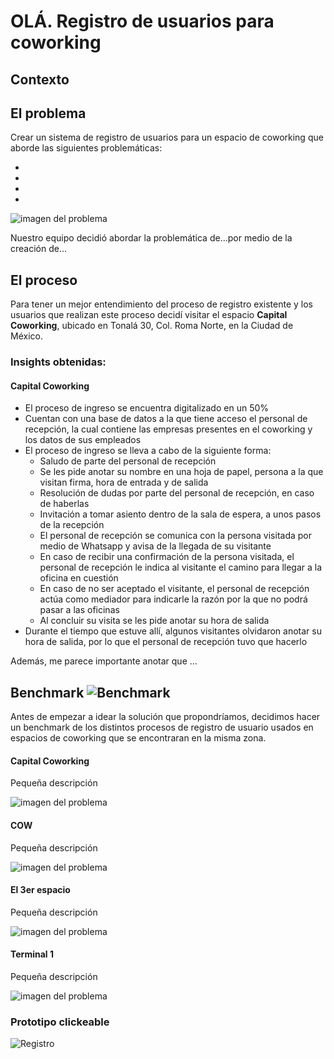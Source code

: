 # OLÁ. Registro de usuarios para coworking

## Contexto

## El problema

Crear un sistema de registro de usuarios para un espacio de coworking que aborde las siguientes problemáticas:


*
*
*
*

![imagen del problema]()


Nuestro equipo decidió abordar la problemática de...por medio de la creación de...

## El proceso

Para tener un mejor entendimiento del proceso de registro existente y los usuarios 
que realizan este proceso decidí visitar el espacio **Capital Coworking**, ubicado 
en Tonalá 30, Col. Roma Norte, en la Ciudad de México.

### Insights obtenidas:

#### Capital Coworking
- El proceso de ingreso se encuentra digitalizado en un 50% 
- Cuentan con una base de datos a la que tiene acceso el personal de recepción, la 
  cual contiene las empresas presentes en el coworking y los datos de sus empleados
- El proceso de ingreso se lleva a cabo de la siguiente forma:
    - Saludo de parte del personal de recepción
    - Se les pide anotar su nombre en una hoja de papel, persona a la que visitan 
      firma, hora de entrada y de salida
    - Resolución de dudas por parte del personal de recepción, en caso de haberlas 
    - Invitación a tomar asiento dentro de la sala de espera, a unos pasos de la 
      recepción
    - El personal de recepción se comunica con la persona visitada por medio de 
      Whatsapp y avisa de la llegada de su visitante
    - En caso de recibir una confirmación de la persona visitada, el personal de 
      recepción le indica al visitante el camino para llegar a la oficina en cuestión
    - En caso de no ser aceptado el visitante, el personal de recepción actúa como 
      mediador para indicarle la razón por la que no podrá pasar a las oficinas
    - Al concluir su visita se les pide anotar su hora de salida
- Durante el tiempo que estuve allí, algunos visitantes olvidaron anotar su hora de 
  salida, por lo que el personal de recepción tuvo que hacerlo

Además, me parece importante anotar que ...

## Benchmark ![Benchmark]()

Antes de empezar a idear la solución que propondríamos, decidimos hacer un benchmark
de los distintos procesos de registro de usuario usados en espacios de coworking
que se encontraran en la misma zona.

#### Capital Coworking

Pequeña descripción

![imagen del problema]()

#### COW

Pequeña descripción

![imagen del problema]()

#### El 3er espacio

Pequeña descripción

![imagen del problema]()

#### Terminal 1 

Pequeña descripción

![imagen del problema]()

### Prototipo clickeable

![Registro]("https://marvelapp.com/5ei54dd")





